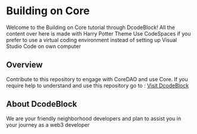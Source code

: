 # Building on Core 
Welcome to the Building on Core tutorial through DcodeBlock! All the content over here is made with Harry Potter Theme
Use CodeSpaces if you prefer to use a virtual coding environment instead of setting up Visual Studio Code on own computer

## Overview
Contribute to this repository to engage with CoreDAO and use Core. If you require help to understand and use this repository go to :
[Visit DcodeBlock](https://www.dcodeblock.com/project-sagas)

## About DcodeBlock
We are your friendly neighborhood developers and plan to assist you in your journey as a web3 developer
